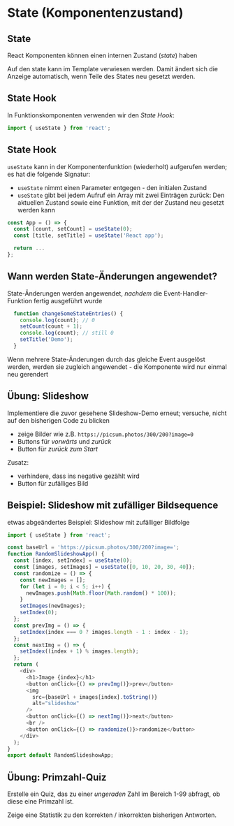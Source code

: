 # State (Komponentenzustand)

## State

React Komponenten können einen internen Zustand (_state_) haben

Auf den state kann im Template verwiesen werden. Damit ändert sich die Anzeige automatisch, wenn Teile des States neu gesetzt werden.

## State Hook

In Funktionskomponenten verwenden wir den _State Hook_:

```js
import { useState } from 'react';
```

## State Hook

`useState` kann in der Komponentenfunktion (wiederholt) aufgerufen werden; es hat die folgende Signatur:

- `useState` nimmt einen Parameter entgegen - den initialen Zustand
- `useState` gibt bei jedem Aufruf ein Array mit zwei Einträgen zurück: Den aktuellen Zustand sowie eine Funktion, mit der der Zustand neu gesetzt werden kann

```js
const App = () => {
  const [count, setCount] = useState(0);
  const [title, setTitle] = useState('React app');

  return ...
};
```

## Wann werden State-Änderungen angewendet?

State-Änderungen werden angewendet, _nachdem_ die Event-Handler-Funktion fertig ausgeführt wurde

<!-- prettier-ignore -->
```js
  function changeSomeStateEntries() {
    console.log(count); // 0
    setCount(count + 1);
    console.log(count); // still 0
    setTitle('Demo');
  }
```

Wenn mehrere State-Änderungen durch das gleiche Event ausgelöst werden, werden sie zugleich angewendet - die Komponente wird nur einmal neu gerendert

## Übung: Slideshow

Implementiere die zuvor gesehene Slideshow-Demo erneut; versuche, nicht auf den bisherigen Code zu blicken

- zeige Bilder wie z.B. `https://picsum.photos/300/200?image=0`
- Buttons für _vorwärts_ und _zurück_
- Button für _zurück zum Start_

Zusatz:

- verhindere, dass ins negative gezählt wird
- Button für zufälliges Bild

## Beispiel: Slideshow mit zufälliger Bildsequence

etwas abgeändertes Beispiel: Slideshow mit zufälliger Bildfolge

```js
import { useState } from 'react';

const baseUrl = 'https://picsum.photos/300/200?image=';
function RandomSlideshowApp() {
  const [index, setIndex] = useState(0);
  const [images, setImages] = useState([0, 10, 20, 30, 40]);
  const randomize = () => {
    const newImages = [];
    for (let i = 0; i < 5; i++) {
      newImages.push(Math.floor(Math.random() * 100));
    }
    setImages(newImages);
    setIndex(0);
  };
  const prevImg = () => {
    setIndex(index === 0 ? images.length - 1 : index - 1);
  };
  const nextImg = () => {
    setIndex((index + 1) % images.length);
  };
  return (
    <div>
      <h1>Image {index}</h1>
      <button onClick={() => prevImg()}>prev</button>
      <img
        src={baseUrl + images[index].toString()}
        alt="slideshow"
      />
      <button onClick={() => nextImg()}>next</button>
      <br />
      <button onClick={() => randomize()}>randomize</button>
    </div>
  );
}
export default RandomSlideshowApp;
```

## Übung: Primzahl-Quiz

Erstelle ein Quiz, das zu einer _ungeraden_ Zahl im Bereich 1-99 abfragt, ob diese eine Primzahl ist.

Zeige eine Statistik zu den korrekten / inkorrekten bisherigen Antworten.
